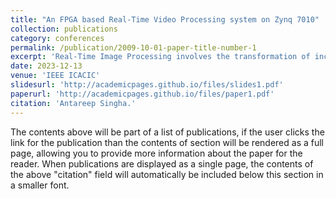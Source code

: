```yaml
---
title: "An FPGA based Real-Time Video Processing system on Zynq 7010"
collection: publications
category: conferences
permalink: /publication/2009-10-01-paper-title-number-1
excerpt: 'Real-Time Image Processing involves the transformation of incoming signals, primarily from a camera, into a format that can be readily interpreted by a display device. This process is heavily reliant on precise timing constraints, demanding efficient hardware execution. This paper proposes an innovative method for interfacing the OV7670 Complementary Metal Oxide Semiconductor (CMOS) Camera with an FPGA-based Real-Time Image Processing system on a Zynq 7010 platform, using the open-source Digilent Dynamic Clock Generator. The architecture is characterized by it’s parallel processing capability of both controlling the camera output signals and processing the signals and converting them from RGB to DVI format on the fly. In lieu of the traditional PLL based clocking wizard, which provides a fixed clock signal, the open-source Dynamic Clock Generator has been incorporated in the architecture to generate the essential pixel clock, meeting the real-time clocking requirements. The RGB to DVI(Digital Visual Interface) block has been coded in VHDL to convert the output from AXI4-Stream to Video Out Xilinx IP Core to TMDS (Transition-Minimized Differential Signaling data, to be interpreted by an HDMI compatible monitor.'
date: 2023-12-13
venue: 'IEEE ICACIC'
slidesurl: 'http://academicpages.github.io/files/slides1.pdf'
paperurl: 'http://academicpages.github.io/files/paper1.pdf'
citation: 'Antareep Singha.'
---
```


The contents above will be part of a list of publications, if the user clicks the link for the publication than the contents of section will be rendered as a full page, allowing you to provide more information about the paper for the reader. When publications are displayed as a single page, the contents of the above "citation" field will automatically be included below this section in a smaller font.